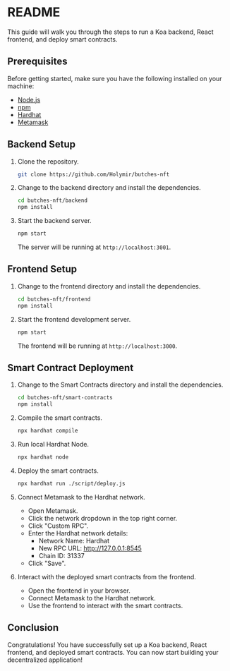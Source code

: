 # README

This guide will walk you through the steps to run a Koa backend, React frontend, and deploy smart contracts.

## Prerequisites

Before getting started, make sure you have the following installed on your machine:

- [Node.js](https://nodejs.org/en/)
- [npm](https://www.npmjs.com/)
- [Hardhat](https://hardhat.org/hardhat-runner/docs/getting-started)
- [Metamask](https://metamask.io/)

## Backend Setup

1. Clone the repository.

   ```bash
   git clone https://github.com/Holymir/butches-nft
   ```

2. Change to the backend directory and install the dependencies.

   ```bash
   cd butches-nft/backend
   npm install
   ```

3. Start the backend server.

   ```bash
   npm start
   ```

   The server will be running at `http://localhost:3001`.

## Frontend Setup

1. Change to the frontend directory and install the dependencies.

   ```bash
   cd butches-nft/frontend
   npm install
   ```

2. Start the frontend development server.

   ```bash
   npm start
   ```

   The frontend will be running at `http://localhost:3000`.

## Smart Contract Deployment

1. Change to the Smart Contracts directory and install the dependencies.

   ```bash
   cd butches-nft/smart-contracts
   npm install
   ```

2. Compile the smart contracts.

   ```bash
   npx hardhat compile
   ```
3. Run local Hardhat Node.

   ```bash
   npx hardhat node
   ```

4. Deploy the smart contracts.

   ```bash
   npx hardhat run ./script/deploy.js
   ```

5. Connect Metamask to the Hardhat network.

   - Open Metamask.
   - Click the network dropdown in the top right corner.
   - Click "Custom RPC".
   - Enter the Hardhat network details:
     - Network Name: Hardhat
     - New RPC URL: http://127.0.0.1:8545
     - Chain ID: 31337
   - Click "Save".

6. Interact with the deployed smart contracts from the frontend.

   - Open the frontend in your browser.
   - Connect Metamask to the Hardhat network.
   - Use the frontend to interact with the smart contracts.

## Conclusion

Congratulations! You have successfully set up a Koa backend, React frontend, and deployed smart contracts. You can now start building your decentralized application!
